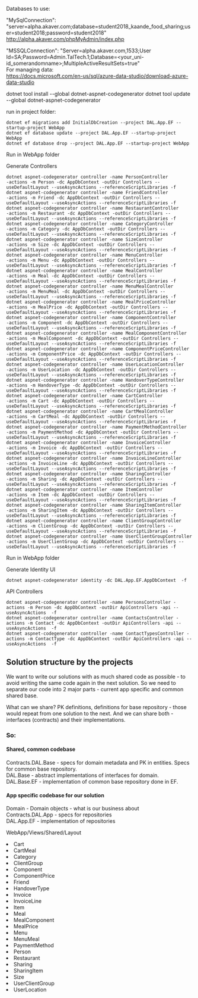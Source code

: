Databases to use:  

"MySqlConnection": "server=alpha.akaver.com;database=student2018_kaande_food_sharing;user=student2018;password=student2018"
http://alpha.akaver.com/phpMyAdmin/index.php  

"MSSQLConnection": "Server=alpha.akaver.com,1533;User Id=SA;Password=Admin.TalTech.1;Database=<your_uni-id_somerandomname>;MultipleActiveResultSets=true"  
For managing data:  
https://docs.microsoft.com/en-us/sql/azure-data-studio/download-azure-data-studio  


dotnet tool install --global dotnet-aspnet-codegenerator
dotnet tool update --global dotnet-aspnet-codegenerator

run in project folder:
~~~
dotnet ef migrations add InitialDbCreation --project DAL.App.EF --startup-project WebApp
dotnet ef database update --project DAL.App.EF --startup-project WebApp
dotnet ef database drop --project DAL.App.EF --startup-project WebApp
~~~


Run in WebApp folder

Generate Controllers
~~~
dotnet aspnet-codegenerator controller -name PersonController           -actions -m Person -dc AppDbContext -outDir Controllers --useDefaultLayout --useAsyncActions --referenceScriptLibraries -f
dotnet aspnet-codegenerator controller -name FriendController           -actions -m Friend -dc AppDbContext -outDir Controllers --useDefaultLayout --useAsyncActions --referenceScriptLibraries -f
dotnet aspnet-codegenerator controller -name RestaurantController       -actions -m Restaurant -dc AppDbContext -outDir Controllers --useDefaultLayout --useAsyncActions --referenceScriptLibraries -f
dotnet aspnet-codegenerator controller -name CategoryController         -actions -m Category -dc AppDbContext -outDir Controllers --useDefaultLayout --useAsyncActions --referenceScriptLibraries -f
dotnet aspnet-codegenerator controller -name SizeController             -actions -m Size -dc AppDbContext -outDir Controllers --useDefaultLayout --useAsyncActions --referenceScriptLibraries -f
dotnet aspnet-codegenerator controller -name MenuController             -actions -m Menu -dc AppDbContext -outDir Controllers --useDefaultLayout --useAsyncActions --referenceScriptLibraries -f
dotnet aspnet-codegenerator controller -name MealController             -actions -m Meal -dc AppDbContext -outDir Controllers --useDefaultLayout --useAsyncActions --referenceScriptLibraries -f
dotnet aspnet-codegenerator controller -name MenuMealController         -actions -m MenuMeal -dc AppDbContext -outDir Controllers --useDefaultLayout --useAsyncActions --referenceScriptLibraries -f
dotnet aspnet-codegenerator controller -name MealPriceController        -actions -m MealPrice -dc AppDbContext -outDir Controllers --useDefaultLayout --useAsyncActions --referenceScriptLibraries -f
dotnet aspnet-codegenerator controller -name ComponentController        -actions -m Component -dc AppDbContext -outDir Controllers --useDefaultLayout --useAsyncActions --referenceScriptLibraries -f
dotnet aspnet-codegenerator controller -name MealComponentController    -actions -m MealComponent -dc AppDbContext -outDir Controllers --useDefaultLayout --useAsyncActions --referenceScriptLibraries -f
dotnet aspnet-codegenerator controller -name ComponentPriceController   -actions -m ComponentPrice -dc AppDbContext -outDir Controllers --useDefaultLayout --useAsyncActions --referenceScriptLibraries -f
dotnet aspnet-codegenerator controller -name UserLocationController     -actions -m UserLocation -dc AppDbContext -outDir Controllers --useDefaultLayout --useAsyncActions --referenceScriptLibraries -f
dotnet aspnet-codegenerator controller -name HandoverTypeController     -actions -m HandoverType -dc AppDbContext -outDir Controllers --useDefaultLayout --useAsyncActions --referenceScriptLibraries -f
dotnet aspnet-codegenerator controller -name CartController             -actions -m Cart -dc AppDbContext -outDir Controllers --useDefaultLayout --useAsyncActions --referenceScriptLibraries -f
dotnet aspnet-codegenerator controller -name CartMealController         -actions -m CartMeal -dc AppDbContext -outDir Controllers --useDefaultLayout --useAsyncActions --referenceScriptLibraries -f
dotnet aspnet-codegenerator controller -name PaymentMethodController    -actions -m PaymentMethod -dc AppDbContext -outDir Controllers --useDefaultLayout --useAsyncActions --referenceScriptLibraries -f
dotnet aspnet-codegenerator controller -name InvoiceController          -actions -m Invoice -dc AppDbContext -outDir Controllers --useDefaultLayout --useAsyncActions --referenceScriptLibraries -f
dotnet aspnet-codegenerator controller -name InvoiceLineController      -actions -m InvoiceLine -dc AppDbContext -outDir Controllers --useDefaultLayout --useAsyncActions --referenceScriptLibraries -f
dotnet aspnet-codegenerator controller -name SharingController          -actions -m Sharing -dc AppDbContext -outDir Controllers --useDefaultLayout --useAsyncActions --referenceScriptLibraries -f
dotnet aspnet-codegenerator controller -name ItemController             -actions -m Item -dc AppDbContext -outDir Controllers --useDefaultLayout --useAsyncActions --referenceScriptLibraries -f
dotnet aspnet-codegenerator controller -name SharingItemController      -actions -m SharingItem -dc AppDbContext -outDir Controllers --useDefaultLayout --useAsyncActions --referenceScriptLibraries -f
dotnet aspnet-codegenerator controller -name ClientGroupController      -actions -m ClientGroup -dc AppDbContext -outDir Controllers --useDefaultLayout --useAsyncActions --referenceScriptLibraries -f
dotnet aspnet-codegenerator controller -name UserClientGroupController  -actions -m UserClientGroup -dc AppDbContext -outDir Controllers --useDefaultLayout --useAsyncActions --referenceScriptLibraries -f
~~~
Run in WebApp folder

Generate Identity UI
~~~
dotnet aspnet-codegenerator identity -dc DAL.App.EF.AppDbContext  -f  
~~~

API Controllers
~~~
dotnet aspnet-codegenerator controller -name PersonsController -actions -m Person -dc AppDbContext -outDir ApiControllers -api --useAsyncActions  -f
dotnet aspnet-codegenerator controller -name ContactsController -actions -m Contact -dc AppDbContext -outDir ApiControllers -api --useAsyncActions  -f
dotnet aspnet-codegenerator controller -name ContactTypesController -actions -m ContactType -dc AppDbContext -outDir ApiControllers -api --useAsyncActions  -f
~~~


## Solution structure by the projects
 
We want to write our solutions with as much shared code as possible - 
to avoid writing the same code again in the next solution. 
So we need to separate our code into 2 major parts - current app specific and common shared base.

What can we share? PK definitions, definitions for base repository - those would repeat 
from one solution to the next. And we can share both - interfaces (contracts) and their implementations.

 
### So:  
#### Shared, common codebase  
Contracts.DAL.Base - specs for domain metadata and PK in entities. Specs for common base repository.  
DAL.Base - abstract implementations of interfaces for domain.  
DAL.Base.EF - implementation of common base repository done in EF.  

#### App specific codebase for our solution  
Domain - Domain objects - what is our business about  
Contracts.DAL.App - specs for repositories  
DAL.App.EF - implementation of repositories  



WebApp/Views/Shared/Layout
<li class="nav-item">
    <a class="nav-link text-dark" asp-area="" asp-controller="Cart" asp-action="Index">Cart</a>
</li>
<li class="nav-item">
    <a class="nav-link text-dark" asp-area="" asp-controller="CartMeal" asp-action="Index">CartMeal</a>
</li>
<li class="nav-item">
    <a class="nav-link text-dark" asp-area="" asp-controller="Category" asp-action="Index">Category</a>
</li>
<li class="nav-item">
    <a class="nav-link text-dark" asp-area="" asp-controller="ClientGroup" asp-action="Index">ClientGroup</a>
</li>
<li class="nav-item">
    <a class="nav-link text-dark" asp-area="" asp-controller="Component" asp-action="Index">Component</a>
</li>
<li class="nav-item">
    <a class="nav-link text-dark" asp-area="" asp-controller="ComponentPrice" asp-action="Index">ComponentPrice</a>
</li>
<li class="nav-item">
    <a class="nav-link text-dark" asp-area="" asp-controller="Friend" asp-action="Index">Friend</a>
</li>
<li class="nav-item">
    <a class="nav-link text-dark" asp-area="" asp-controller="HandoverType" asp-action="Index">HandoverType</a>
</li>
<li class="nav-item">
    <a class="nav-link text-dark" asp-area="" asp-controller="Invoice" asp-action="Index">Invoice</a>
</li>
<li class="nav-item">
    <a class="nav-link text-dark" asp-area="" asp-controller="InvoiceLine" asp-action="Index">InvoiceLine</a>
</li>
<li class="nav-item">
    <a class="nav-link text-dark" asp-area="" asp-controller="Item" asp-action="Index">Item</a>
</li>
<li class="nav-item">
    <a class="nav-link text-dark" asp-area="" asp-controller="Meal" asp-action="Index">Meal</a>
</li>
<li class="nav-item">
    <a class="nav-link text-dark" asp-area="" asp-controller="MealComponent" asp-action="Index">MealComponent</a>
</li>
<li class="nav-item">
    <a class="nav-link text-dark" asp-area="" asp-controller="MealPrice" asp-action="Index">MealPrice</a>
</li>
<li class="nav-item">
    <a class="nav-link text-dark" asp-area="" asp-controller="Menu" asp-action="Index">Menu</a>
</li>
<li class="nav-item">
    <a class="nav-link text-dark" asp-area="" asp-controller="MenuMeal" asp-action="Index">MenuMeal</a>
</li>
<li class="nav-item">
    <a class="nav-link text-dark" asp-area="" asp-controller="PaymentMethod" asp-action="Index">PaymentMethod</a>
</li>
<li class="nav-item">
    <a class="nav-link text-dark" asp-area="" asp-controller="Person" asp-action="Index">Person</a>
</li>
<li class="nav-item">
    <a class="nav-link text-dark" asp-area="" asp-controller="Restaurant" asp-action="Index">Restaurant</a>
</li>
<li class="nav-item">
    <a class="nav-link text-dark" asp-area="" asp-controller="Sharing" asp-action="Index">Sharing</a>
</li>
<li class="nav-item">
    <a class="nav-link text-dark" asp-area="" asp-controller="SharingItem" asp-action="Index">SharingItem</a>
</li>
<li class="nav-item">
    <a class="nav-link text-dark" asp-area="" asp-controller="Size" asp-action="Index">Size</a>
</li>
<li class="nav-item">
    <a class="nav-link text-dark" asp-area="" asp-controller="UserClientGroup" asp-action="Index">UserClientGroup</a>
</li>
<li class="nav-item">
    <a class="nav-link text-dark" asp-area="" asp-controller="UserLocation" asp-action="Index">UserLocation</a>
</li>
                        

    